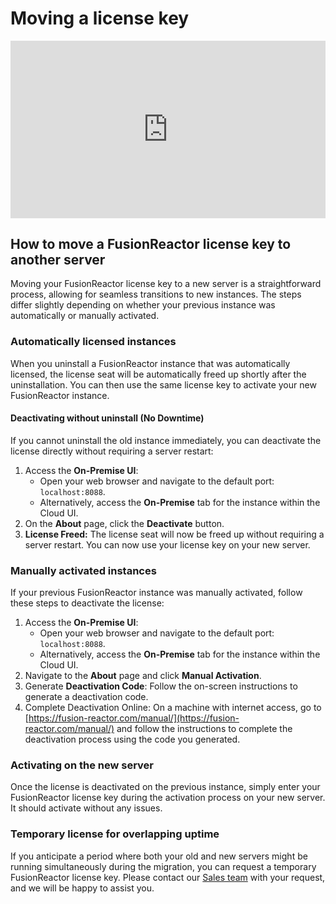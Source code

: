 # Moving a license key 

<div style="padding:56.25% 0 0 0;position:relative;"><iframe src="https://player.vimeo.com/video/1077534030?badge=0&amp;autopause=0&amp;player_id=0&amp;app_id=58479" frameborder="0" allow="autoplay; fullscreen; picture-in-picture; clipboard-write; encrypted-media" style="position:absolute;top:0;left:0;width:100%;height:100%;" title="Moving a FusionReactor License Key"></iframe></div><script src="https://player.vimeo.com/api/player.js"></script>

## How to move a FusionReactor license key to another server
Moving your FusionReactor license key to a new server is a straightforward process, allowing for seamless transitions to new instances. The steps differ slightly depending on whether your previous instance was automatically or manually activated.

### Automatically licensed instances

When you uninstall a FusionReactor instance that was automatically licensed, the license seat will be automatically freed up shortly after the uninstallation. You can then use the same license key to activate your new FusionReactor instance.

#### Deactivating without uninstall (No Downtime)

If you cannot uninstall the old instance immediately, you can deactivate the license directly without requiring a server restart:

1.  Access the **On-Premise UI**:
      * Open your web browser and navigate to the default port: `localhost:8088`.
      * Alternatively, access the **On-Premise** tab for the instance within the Cloud UI.
2.  On the **About** page, click the **Deactivate** button.
3.  **License Freed:** The license seat will now be freed up without requiring a server restart. You can now use your license key on your new server.

### Manually activated instances

If your previous FusionReactor instance was manually activated, follow these steps to deactivate the license:

1.  Access the **On-Premise UI**:
      * Open your web browser and navigate to the default port: `localhost:8088`.
      * Alternatively, access the **On-Premise** tab for the instance within the Cloud UI.
2.  Navigate to the **About** page and click **Manual Activation**.
4.  Generate **Deactivation Code**: Follow the on-screen instructions to generate a deactivation code.
5.  Complete Deactivation Online: On a machine with internet access, go to [https://fusion-reactor.com/manual/](https://fusion-reactor.com/manual/) and follow the instructions to complete the deactivation process using the code you generated.

### Activating on the new server

Once the license is deactivated on the previous instance, simply enter your FusionReactor license key during the activation process on your new server. It should activate without any issues.

### Temporary license for overlapping uptime

If you anticipate a period where both your old and new servers might be running simultaneously during the migration, you can request a temporary FusionReactor license key. Please contact our [Sales team](sales@fusion-reactor.com) with your request, and we will be happy to assist you.


